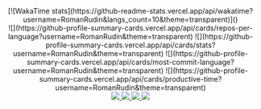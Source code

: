 
<div id="WakaTimeStats" align=center>
  [![WakaTime stats](https://github-readme-stats.vercel.app/api/wakatime?username=RomanRudin&langs_count=10&theme=transparent)]()
</div>

<!-- GitHubStats from https://github.com/anuraghazra/github-readme-stats?tab=readme-ov-file#wakatime-stats-card -->
<div id="GitHubStats" align=center>
  ![](https://github-profile-summary-cards.vercel.app/api/cards/repos-per-language?username=RomanRudin&theme=transparent)
  ![](https://github-profile-summary-cards.vercel.app/api/cards/stats?username=RomanRudin&theme=transparent)
  ![](https://github-profile-summary-cards.vercel.app/api/cards/most-commit-language?username=RomanRudin&theme=transparent)
  ![](https://github-profile-summary-cards.vercel.app/api/cards/productive-time?username=RomanRudin&theme=transparent)
</div>

<!-- Badges with contacts, that will have links to my social accounts -->
<div id="Badges" align=center>
  <a href="">
    <img src="https://img.shields.io/badge/Telegram-blue?style=for-the-badge&logo=Telegram&logoColor=white"/>
  </a>
  <a href="">
    <img src="https://img.shields.io/badge/VK-darkblue?style=for-the-badge&logo=VK&logoColor=white"/>
  </a>
  <a href="">
    <img src="https://img.shields.io/badge/Gmail-red?style=for-the-badge&logo=gmail&logoColor=white"/>
  </a>
  <a href="">
    <img src="https://img.shields.io/badge/Resume-green?style=for-the-badge&logo=Book&logoColor=white"/>
  </a>
</div>

<!-- Div with technologies I know -->
<!--
<div id="Technologies" align=center>
  <img src="https://github.com/devicons/devicon/blob/master/icons/html5/html5-original.svg" title="HTML5" alt="HTML" width="40" height="40"/>&nbsp;
  <img src="https://github.com/devicons/devicon/blob/master/icons/css3/css3-plain.svg"  title="CSS3" alt="CSS" width="40" height="40"/>&nbsp;
  <img src="https://github.com/devicons/devicon/blob/master/icons/sass/sass-original.svg"  title="SASS" alt="Sass" width="40" height="40"/>&nbsp;
  <img src="https://github.com/devicons/devicon/blob/master/icons/bootstrap/bootstrap-original.svg"  title="Bootstrap" alt="Bootstrap" width="40" height="40"/>&nbsp;
  <img src="https://github.com/devicons/devicon/blob/master/icons/javascript/javascript-original.svg" title="JavaScript" alt="JavaScript" width="40" height="40"/>&nbsp;
  <img src="https://github.com/devicons/devicon/blob/master/icons/git/git-original.svg" title="Git" alt="Git" width="40" height="40"/>
  <img src="https://github.com/devicons/devicon/blob/master/icons/vuejs/vuejs-original.svg" title="Vue.js" alt="Vue" width="40" height="40"/>
</div>
-->

<!--
**RomanRudin/RomanRudin** is a ✨ _special_ ✨ repository because its `README.md` (this file) appears on your GitHub profile.
Here are some ideas to get you started:
- 🔭 I’m currently working on ...
- 🌱 I’m currently learning ...
- 👯 I’m looking to collaborate on ...
- 🤔 I’m looking for help with ...
- 💬 Ask me about ...
- 📫 How to reach me: ...
- 😄 Pronouns: ...
- ⚡ Fun fact: ...
-->
